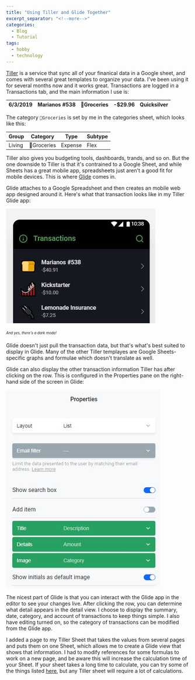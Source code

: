 ```yaml
---
title: "Using Tiller and Glide Together"
excerpt_separator: "<!--more-->"
categories:
  - Blog
  - Tutorial
tags:
  - hobby
  - technology
---
```


[Tiller](https://tillerhq.com) is a service that sync all of your finanical data in a Google sheet, and comes with several great templates to organize your data.
I've been using it for several months now and it works great. Transactions are logged in a Transactions tab, and the main information I use is:

<table class="table table-bordered table-hover table-condensed">
<thead><tr><th title="Field #1">6/3/2019</th>
<th title="Field #2">Marianos #538</th>
<th title="Field #3">🍞Groceries</th>
<th title="Field #4">-$29.96</th>
<th title="Field #5">Quicksilver</th>
</tr></thead>
<tbody></tbody></table>

The category `🍞Groceries` is set by me in the categories sheet, which looks like this:

<table class="table table-bordered table-hover table-condensed">
<thead><tr><th title="Field #1">Group</th>
<th title="Field #2">Category</th>
<th title="Field #3">Type</th>
<th title="Field #4">Subtype</th>
</tr></thead>
<tbody><tr>
<td>Living</td>
<td>🍞Groceries</td>
<td>Expense</td>
<td>Flex</td>
</tr>
</tbody></table>

Tiller also gives you budgeting tools, dashboards, trands, and so on. But the one downside to Tiller is that it's contrained to a Google Sheet, and while Sheets has a great mobile app, spreadsheets just aren't a good fit for mobile devices. This is where [Glide](https://glideapps.com) comes in.

Glide attaches to a Google Spreadsheet and then creates an mobile web app designed around it. Here's what that transaction looks like in my Tiller Glide app:

![screenshot of Glide app showing three transactions](/assets/images/glide.jpg)

<sub><sup><i>And yes, there's a dark mode!</i></sup></sub>

Glide doesn't just pull the transaction data, but that's what's best suited to display in Glide. Many of the other Tiller templayes are Google Sheets-specific graphs and formulae which doesn't translate as well. 

Glide can also display the other transaction information Tiller has after clicking on the row. This is configured in the Properties pane on the right-hand side of the screen in Glide:

![screenshot of Glide app properties page](/assets/images/properties-glide.jpg)

The nicest part of Glide is that you can interact with the Glide app in the editor to see your changes live. After clicking the row, you can determine what detail appears in the detail view. I choose to display the summary, date, category, and account of transactions to keep things simple. I also have editing turned on, so the category of transactions can be modified from the Glide app.

I added a page to my Tiller Sheet that takes the values from several pages and puts them on one Sheet, which allows me to create a Glide view that shows that information. I had to modify references for some formulas to work on a new page, and be aware this will increase the calculation time of your Sheet. If your sheet takes a long time to calculate, you can try some of the things listed [here](https://www.benlcollins.com/spreadsheets/slow-google-sheets/), but any Tiller sheet will require a lot of calculations.
